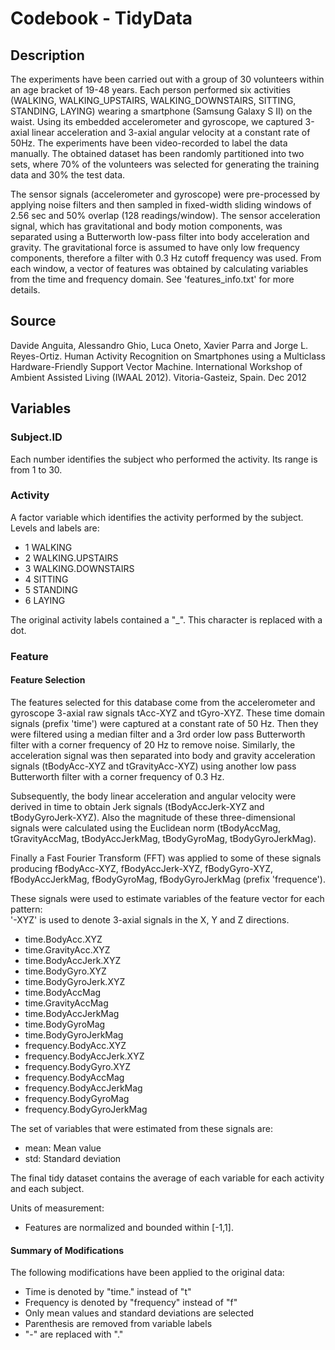 # Codebook - TidyData

## Description

The experiments have been carried out with a group of 30 volunteers within an age bracket of 19-48 years. Each person performed six activities (WALKING, WALKING_UPSTAIRS, WALKING_DOWNSTAIRS, SITTING, STANDING, LAYING) wearing a smartphone (Samsung Galaxy S II) on the waist. Using its embedded accelerometer and gyroscope, we captured 3-axial linear acceleration and 3-axial angular velocity at a constant rate of 50Hz. The experiments have been video-recorded to label the data manually. The obtained dataset has been randomly partitioned into two sets, where 70% of the volunteers was selected for generating the training data and 30% the test data. 

The sensor signals (accelerometer and gyroscope) were pre-processed by applying noise filters and then sampled in fixed-width sliding windows of 2.56 sec and 50% overlap (128 readings/window). The sensor acceleration signal, which has gravitational and body motion components, was separated using a Butterworth low-pass filter into body acceleration and gravity. The gravitational force is assumed to have only low frequency components, therefore a filter with 0.3 Hz cutoff frequency was used. From each window, a vector of features was obtained by calculating variables from the time and frequency domain. See 'features_info.txt' for more details. 

## Source

Davide Anguita, Alessandro Ghio, Luca Oneto, Xavier Parra and Jorge L. Reyes-Ortiz. Human Activity Recognition on Smartphones using a Multiclass Hardware-Friendly Support Vector Machine. International Workshop of Ambient Assisted Living (IWAAL 2012). Vitoria-Gasteiz, Spain. Dec 2012

## Variables

### Subject.ID

Each number identifies the subject who performed the activity. Its range is from 1 to 30. 

### Activity

A factor variable which identifies the activity performed by the subject. Levels and labels are: 
* 1 WALKING
* 2 WALKING.UPSTAIRS
* 3 WALKING.DOWNSTAIRS
* 4 SITTING
* 5 STANDING
* 6 LAYING

The original activity labels contained a "_". This character is replaced with a dot.

### Feature

#### Feature Selection

The features selected for this database come from the accelerometer and gyroscope 3-axial raw signals tAcc-XYZ and tGyro-XYZ. These time domain signals (prefix 'time') were captured at a constant rate of 50 Hz. Then they were filtered using a median filter and a 3rd order low pass Butterworth filter with a corner frequency of 20 Hz to remove noise. Similarly, the acceleration signal was then separated into body and gravity acceleration signals (tBodyAcc-XYZ and tGravityAcc-XYZ) using another low pass Butterworth filter with a corner frequency of 0.3 Hz. 

Subsequently, the body linear acceleration and angular velocity were derived in time to obtain Jerk signals (tBodyAccJerk-XYZ and tBodyGyroJerk-XYZ). Also the magnitude of these three-dimensional signals were calculated using the Euclidean norm (tBodyAccMag, tGravityAccMag, tBodyAccJerkMag, tBodyGyroMag, tBodyGyroJerkMag). 

Finally a Fast Fourier Transform (FFT) was applied to some of these signals producing fBodyAcc-XYZ, fBodyAccJerk-XYZ, fBodyGyro-XYZ, fBodyAccJerkMag, fBodyGyroMag, fBodyGyroJerkMag (prefix 'frequence'). 

These signals were used to estimate variables of the feature vector for each pattern:  
'-XYZ' is used to denote 3-axial signals in the X, Y and Z directions.
* time.BodyAcc.XYZ
* time.GravityAcc.XYZ
* time.BodyAccJerk.XYZ
* time.BodyGyro.XYZ
* time.BodyGyroJerk.XYZ
* time.BodyAccMag
* time.GravityAccMag
* time.BodyAccJerkMag
* time.BodyGyroMag
* time.BodyGyroJerkMag
* frequency.BodyAcc.XYZ
* frequency.BodyAccJerk.XYZ
* frequency.BodyGyro.XYZ
* frequency.BodyAccMag
* frequency.BodyAccJerkMag
* frequency.BodyGyroMag
* frequency.BodyGyroJerkMag

The set of variables that were estimated from these signals are: 
* mean: Mean value
* std: Standard deviation

The final tidy dataset contains the average of each variable for each activity and each subject.

Units of measurement:
* Features are normalized and bounded within [-1,1].

####  Summary of Modifications

The following modifications have been applied to the original data:
* Time is denoted by "time." instead of "t"
* Frequency is denoted by "frequency" instead of "f"
* Only mean values and standard deviations are selected
* Parenthesis are removed from variable labels
* "-" are replaced with "."

